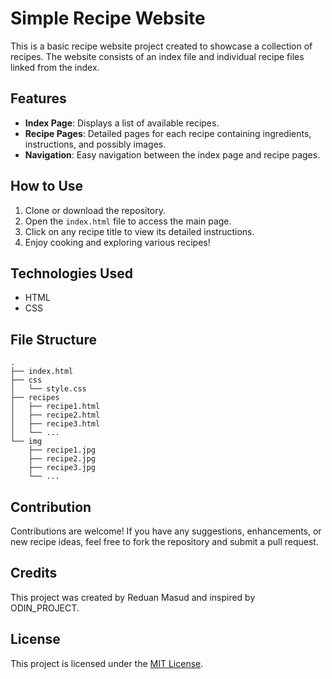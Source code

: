 # Simple Recipe Website

This is a basic recipe website project created to showcase a collection of recipes. The website consists of an index file and individual recipe files linked from the index.

## Features

- **Index Page**: Displays a list of available recipes.
- **Recipe Pages**: Detailed pages for each recipe containing ingredients, instructions, and possibly images.
- **Navigation**: Easy navigation between the index page and recipe pages.

## How to Use

1. Clone or download the repository.
2. Open the `index.html` file to access the main page.
3. Click on any recipe title to view its detailed instructions.
4. Enjoy cooking and exploring various recipes!

## Technologies Used

- HTML
- CSS

## File Structure

```
.
├── index.html
├── css
│   └── style.css
├── recipes
│   ├── recipe1.html
│   ├── recipe2.html
│   ├── recipe3.html
│   └── ...
└── img
    ├── recipe1.jpg
    ├── recipe2.jpg
    ├── recipe3.jpg
    └── ...
```

## Contribution

Contributions are welcome! If you have any suggestions, enhancements, or new recipe ideas, feel free to fork the repository and submit a pull request.

## Credits

This project was created by Reduan Masud and inspired by ODIN_PROJECT.

## License

This project is licensed under the [MIT License](LICENSE).
